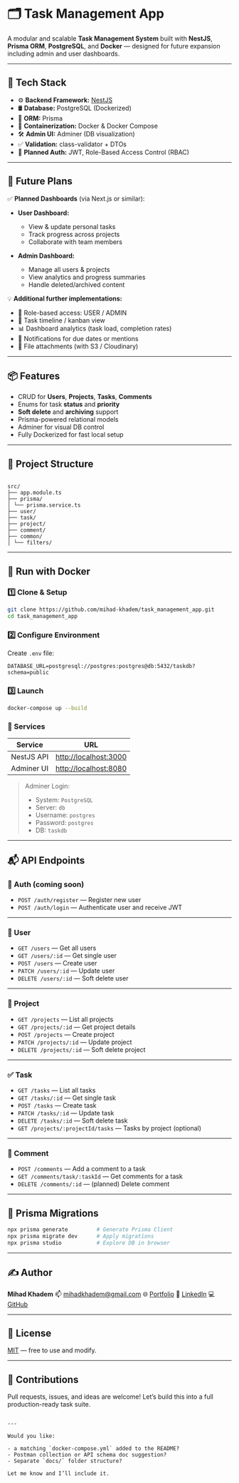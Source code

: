 # 🗂️ Task Management App

A modular and scalable **Task Management System** built with **NestJS**, **Prisma ORM**, **PostgreSQL**, and **Docker** — designed for future expansion including admin and user dashboards.

---

## 🧰 Tech Stack

- ⚙️ **Backend Framework:** [NestJS](https://nestjs.com/)
- 🛢️ **Database:** PostgreSQL (Dockerized)
- 🧬 **ORM:** Prisma
- 🐳 **Containerization:** Docker & Docker Compose
- 🛠️ **Admin UI:** Adminer (DB visualization)
- ✅ **Validation:** class-validator + DTOs
- 🔐 **Planned Auth:** JWT, Role-Based Access Control (RBAC)

---

## 🎯 Future Plans

✅ **Planned Dashboards** (via Next.js or similar):

- **User Dashboard:**
  - View & update personal tasks
  - Track progress across projects
  - Collaborate with team members

- **Admin Dashboard:**
  - Manage all users & projects
  - View analytics and progress summaries
  - Handle deleted/archived content

💡 **Additional further implementations:**

- 🔐 Role-based access: USER / ADMIN
- 🧠 Task timeline / kanban view
- 📊 Dashboard analytics (task load, completion rates)
- 🔔 Notifications for due dates or mentions
- 📎 File attachments (with S3 / Cloudinary)

---

## 📦 Features

- CRUD for **Users**, **Projects**, **Tasks**, **Comments**
- Enums for task **status** and **priority**
- **Soft delete** and **archiving** support
- Prisma-powered relational models
- Adminer for visual DB control
- Fully Dockerized for fast local setup

---

## 📁 Project Structure

```

src/
├── app.module.ts
├── prisma/
│ └── prisma.service.ts
├── user/
├── task/
├── project/
├── comment/
├── common/
│ └── filters/

```

---

## 🐳 Run with Docker

### 1️⃣ Clone & Setup

```bash
git clone https://github.com/mihad-khadem/task_management_app.git
cd task_management_app
```

### 2️⃣ Configure Environment

Create `.env` file:

```env
DATABASE_URL=postgresql://postgres:postgres@db:5432/taskdb?schema=public
```

### 3️⃣ Launch

```bash
docker-compose up --build
```

### 🔗 Services

| Service    | URL                                            |
| ---------- | ---------------------------------------------- |
| NestJS API | [http://localhost:3000](http://localhost:3000) |
| Adminer UI | [http://localhost:8080](http://localhost:8080) |

> Adminer Login:
>
> - System: `PostgreSQL`
> - Server: `db`
> - Username: `postgres`
> - Password: `postgres`
> - DB: `taskdb`

---

## 📬 API Endpoints

### 🔐 Auth (coming soon)

- `POST /auth/register` — Register new user
- `POST /auth/login` — Authenticate user and receive JWT

---

### 👤 User

- `GET /users` — Get all users
- `GET /users/:id` — Get single user
- `POST /users` — Create user
- `PATCH /users/:id` — Update user
- `DELETE /users/:id` — Soft delete user

---

### 📁 Project

- `GET /projects` — List all projects
- `GET /projects/:id` — Get project details
- `POST /projects` — Create project
- `PATCH /projects/:id` — Update project
- `DELETE /projects/:id` — Soft delete project

---

### ✅ Task

- `GET /tasks` — List all tasks
- `GET /tasks/:id` — Get single task
- `POST /tasks` — Create task
- `PATCH /tasks/:id` — Update task
- `DELETE /tasks/:id` — Soft delete task
- `GET /projects/:projectId/tasks` — Tasks by project (optional)

---

### 💬 Comment

- `POST /comments` — Add a comment to a task
- `GET /comments/task/:taskId` — Get comments for a task
- `DELETE /comments/:id` — (planned) Delete comment

---

## 🧬 Prisma Migrations

```bash
npx prisma generate         # Generate Prisma Client
npx prisma migrate dev      # Apply migrations
npx prisma studio           # Explore DB in browser
```

---

## ✍️ Author

**Mihad Khadem**
📫 [mihadkhadem@gmail.com](mailto:mihadkhadem@gmail.com)
🌐 [Portfolio](https://mihad-khadem.github.io/portfolio.website)
🔗 [LinkedIn](https://www.linkedin.com/in/mihad-khadem-6510b6222/)
💻 [GitHub](https://github.com/mihad-khadem)

---

## 📄 License

[MIT](LICENSE) — free to use and modify.

---

## 🤝 Contributions

Pull requests, issues, and ideas are welcome!
Let’s build this into a full production-ready task suite.

```

---

Would you like:

- a matching `docker-compose.yml` added to the README?
- Postman collection or API schema doc suggestion?
- Separate `docs/` folder structure?

Let me know and I’ll include it.
```
